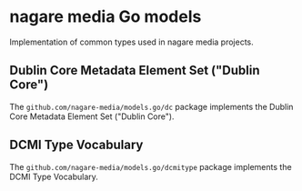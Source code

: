 # nagare media Go models

Implementation of common types used in nagare media projects.

## Dublin Core Metadata Element Set ("Dublin Core")

The `github.com/nagare-media/models.go/dc` package implements the Dublin Core Metadata Element Set ("Dublin Core").

## DCMI Type Vocabulary

The `github.com/nagare-media/models.go/dcmitype` package implements the DCMI Type Vocabulary.
